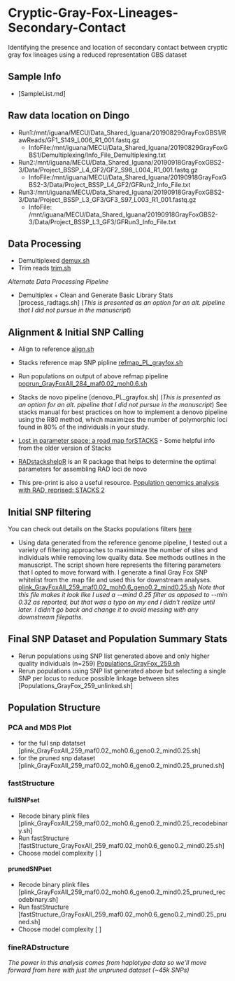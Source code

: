 # Cryptic-Gray-Fox-Lineages-Secondary-Contact
Identifying the presence and location of secondary contact between cryptic gray fox lineages using a reduced representation GBS dataset

## **Sample Info**
* [SampleList.md]

## Raw data location on Dingo
* Run1:/mnt/iguana/MECU/Data_Shared_Iguana/20190829GrayFoxGBS1/RawReads/GF1_S149_L006_R1_001.fastq.gz
  * InfoFile:/mnt/iguana/MECU/Data_Shared_Iguana/20190829GrayFoxGBS1/Demultiplexing/Info_File_Demultiplexing.txt 
* Run2:/mnt/iguana/MECU/Data_Shared_Iguana/20190918GrayFoxGBS2-3/Data/Project_BSSP_L4_GF2/GF2_S98_L004_R1_001.fastq.gz
  * InfoFile:/mnt/iguana/MECU/Data_Shared_Iguana/20190918GrayFoxGBS2-3/Data/Project_BSSP_L4_GF2/GFRun2_Info_File.txt
* Run3:/mnt/iguana/MECU/Data_Shared_Iguana/20190918GrayFoxGBS2-3/Data/Project_BSSP_L3_GF3/GF3_S97_L003_R1_001.fastq.gz
  * InfoFile: /mnt/iguana/MECU/Data_Shared_Iguana/20190918GrayFoxGBS2-3/Data/Project_BSSP_L3_GF3/GFRun3_Info_File.txt  

## **Data Processing**
* Demultiplexed [demux.sh](https://github.com/squisquater/Cryptic-Gray-Fox-Lineages-Secondary-Contact/blob/main/DataProcessing/demux.sh) 
* Trim reads [trim.sh](https://github.com/squisquater/Cryptic-Gray-Fox-Lineages-Secondary-Contact/blob/main/DataProcessing/trim.sh)

*Alternate Data Processing Pipeline*
* Demultiplex + Clean and Generate Basic Library Stats [process_radtags.sh] (*This is presented as an option for an alt. pipeline that I did not pursue in the manuscript*)

## Alignment & Initial SNP Calling
* Align to reference [align.sh](https://github.com/squisquater/Cryptic-Gray-Fox-Lineages-Secondary-Contact/blob/main/Alignment-SNPcalling/align.sh)
* Stacks reference map SNP pipline [refmap_PL_grayfox.sh](https://github.com/squisquater/Cryptic-Gray-Fox-Lineages-Secondary-Contact/blob/main/Alignment-SNPcalling/refmap_PL_grayfox.sh)
* Run populations on output of above refmap pipeline [poprun_GrayFoxAll_284_maf0.02_moh0.6.sh](https://github.com/squisquater/Cryptic-Gray-Fox-Lineages-Secondary-Contact/blob/main/Alignment-SNPcalling/poprun_GrayFoxAll_284_maf0.02_moh0.6.sh)

* Stacks de novo pipeline [denovo_PL_grayfox.sh] (*This is presented as an option for an alt. pipeline that I did not pursue in the manuscript*) See stacks manual for best practices on how to implement a denovo pipeline using the R80 method, which maximizes the number of polymorphic loci found in 80% of the individuals in your study.
 *  [Lost in parameter space: a road map forSTACKS](https://besjournals.onlinelibrary.wiley.com/doi/epdf/10.1111/2041-210X.12775) - Some helpful info from the older version of Stacks
 *  [RADstackshelpR](https://devonderaad.github.io/RADstackshelpR/index.html) is an R package that helps to determine the optimal parameters for assembling RAD loci de novo
 *  This pre-print is also a useful resource. [Population genomics analysis with RAD, reprised: STACKS 2](https://www.biorxiv.org/content/biorxiv/early/2021/11/04/2021.11.02.466953.full.pdf) 

## Initial SNP filtering
You can check out details on the Stacks populations filters [here]( http://catchenlab.life.illinois.edu/stacks/comp/populations.php) 
* Using data generated from the reference genome pipeline, I tested out a variety of filtering approaches to maximimze the number of sites and individuals while removing low quality data. See methods outlines in the manuscript. The script shown here represents the filtering parameters that I opted to move forward with. I generate a final Gray Fox SNP whitelist from the .map file and used this for downstream analyses. [plink_GrayFoxAll_259_maf0.02_moh0.6_geno0.2_mind0.25.sh](https://github.com/squisquater/Cryptic-Gray-Fox-Lineages-Secondary-Contact/blob/main/SNP-filtering/plink_maf0.02moh0.6_mind0.9_geno0.2_mind0.32.sh)
*Note that this file makes it look like I used a --mind 0.25 filter as opposed to --min 0.32 as reported, but that was a typo on my end I didn't realize until later. I didn't go back and change it to avoid messing with any downstream filepaths.*

## Final SNP Dataset and Population Summary Stats
* Rerun populations using SNP list generated above and only higher quality individuals (n=259) [Populations_GrayFox_259.sh](https://github.com/squisquater/Cryptic-Gray-Fox-Lineages-Secondary-Contact/blob/main/PopStats/Populations_GrayFox_259.sh)
* Rerun populations using SNP list generated above but selecting a single SNP per locus to reduce possible linkage between sites [Populations_GrayFox_259_unlinked.sh]

## Population Structure
### PCA and MDS Plot
* for the full snp datatset [plink_GrayFoxAll_259_maf0.02_moh0.6_geno0.2_mind0.25.sh]
* for the pruned snp dataset [plink_GrayFoxAll_259_maf0.02_moh0.6_geno0.2_mind0.25_pruned.sh]

### fastStructure
#### fullSNPset
* Recode binary plink files [plink_GrayFoxAll_259_maf0.02_moh0.6_geno0.2_mind0.25_recodebinary.sh] 
* Run fastStructure [fastStructure_GrayFoxAll_259_maf0.02_moh0.6_geno0.2_mind0.25.sh]
* Choose model complexity [ ]
#### prunedSNPset
* Recode binary plink files [plink_GrayFoxAll_259_maf0.02_moh0.6_geno0.2_mind0.25_pruned_recodebinary.sh] 
* Run fastStructure [fastStructure_GrayFoxAll_259_maf0.02_moh0.6_geno0.2_mind0.25_pruned.sh]
* Choose model complexity [ ]

### fineRADstructure
*The power in this analysis comes from haplotype data so we'll move forward from here with just the unpruned dataset (~45k SNPs)*
